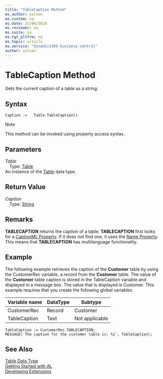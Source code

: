 ```yaml
---
title: "TableCaption Method"
ms.author: solsen
ms.custom: na
ms.date: 11/06/2018
ms.reviewer: na
ms.suite: na
ms.tgt_pltfrm: na
ms.topic: article
ms.service: "dynamics365-business-central"
author: solsen
---
```

[//]: # (START>DO_NOT_EDIT)
[//]: # (IMPORTANT:Do not edit any of the content between here and the END>DO_NOT_EDIT.)
[//]: # (Any modifications should be made in the .xml files in the ModernDev repo.)
# TableCaption Method
Gets the current caption of a table as a string.

## Syntax
```
Caption :=   Table.TableCaption()
```
> [!NOTE]  
> This method can be invoked using property access syntax.  

## Parameters
*Table*  
&emsp;Type: [Table](table-data-type.md)  
An instance of the [Table](table-data-type.md) data type.  

## Return Value
*Caption*  
&emsp;Type: [String](../string/string-data-type.md)  
  


[//]: # (IMPORTANT: END>DO_NOT_EDIT)

## Remarks  
 **TABLECAPTION** returns the caption of a table. **TABLECAPTION** first looks for a [CaptionML Property](../../properties/devenv-captionml-property.md). If it does not find one, it uses the [Name Property](../../properties/devenv-name-property.md). This means that **TABLECAPTION** has multilanguage functionality.  
  
## Example  
 The following example retrieves the caption of the **Customer** table by using the CustomerRec variable, a record from the **Customer** table. The value of the **Customer** table caption is stored in the TableCaption variable and displayed in a message box. The value that is displayed is Customer. This example requires that you create the following global variables.  
  
|Variable name|DataType|Subtype|  
|-------------------|--------------|-------------|  
|CustomerRec|Record|Customer|  
|TableCaption|Text|Not applicable|  
  
```  
TableCaption := CustomerRec.TABLECAPTION;  
MESSAGE('The caption for the customer table is: %1', TableCaption);  
```  
  

## See Also
[Table Data Type](table-data-type.md)  
[Getting Started with AL](../../devenv-get-started.md)  
[Developing Extensions](../../devenv-dev-overview.md)